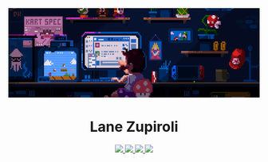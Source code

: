 <img height="180px" width="100%" src="https://github.com/Noriuki/Noriuki/blob/master/assets/banner.gif">

<h1 align="center">Lane Zupiroli</h1>
<div align="center" class="mb2">
  <a href="https://www.lanezupiroli.com.br/" target="_blank">
    <img src="https://img.shields.io/badge/website-581C87?style=for-the-badge&logo=About.me&logoColor=white"/>
  </a>
  <a href="https://dev.to/noriuki" target="_blank">
    <img src="https://img.shields.io/badge/dev.to-581C87?style=for-the-badge&logo=devdotto&logoColor=white"/>
  </a>
  <a href="https://www.youtube.com/@noriuki" target="_blank">
    <img src="https://img.shields.io/badge/YouTube-581C87?style=for-the-badge&logo=youtube&logoColor=white"/>
  </a>
  <a href="https://www.linkedin.com/in/noriuki/" target="_blank">
    <img src="https://img.shields.io/badge/LinkedIn-581C87?style=for-the-badge&logo=linkedin&logoColor=white"/>
  </a>
</div>
<br>
<br>
